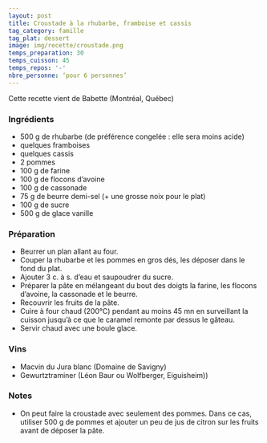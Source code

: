 ```yaml
---
layout: post
title: Croustade à la rhubarbe, framboise et cassis
tag_category: famille
tag_plat: dessert
image: img/recette/croustade.png
temps_preparation: 30
temps_cuisson: 45
temps_repos: '-'
nbre_personne: ‘pour 6 personnes’
---
```

Cette recette vient de Babette (Montréal, Québec)

### Ingrédients
* 500 g de rhubarbe (de préférence congelée : elle sera moins acide)
* quelques framboises
* quelques cassis
* 2 pommes
* 100 g de farine
* 100 g de flocons d’avoine
* 100 g de cassonade
* 75 g de beurre demi-sel (+ une grosse noix pour le plat)
* 100 g de sucre
* 500 g de glace vanille


### Préparation
* Beurrer un plan allant au four.
* Couper la rhubarbe et les pommes en gros dés, les déposer dans le fond du plat.
* Ajouter 3 c. à s. d’eau et saupoudrer du sucre.
* Préparer la pâte en mélangeant du bout des doigts la farine, les flocons d’avoine, la cassonade et le beurre.
* Recouvrir les fruits de la pâte.
* Cuire à four chaud (200°C) pendant au moins 45 mn en surveillant la cuisson jusqu’à ce que le caramel remonte par dessus le gâteau.
* Servir chaud avec une boule glace.


### Vins
* Macvin du Jura blanc (Domaine de Savigny)
* Gewurtztraminer (Léon Baur ou Wolfberger, Eiguisheim))


### Notes
* On peut faire la croustade avec seulement des pommes. Dans ce cas, utiliser 500 g de pommes et ajouter un peu de jus de citron sur les fruits avant de déposer la pâte.
